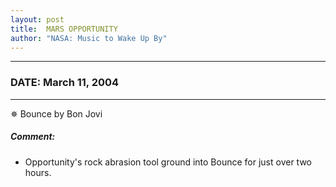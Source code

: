 ```yaml
---
layout: post
title:  MARS OPPORTUNITY
author: "NASA: Music to Wake Up By"
---
```


----
### DATE: March 11, 2004
----
✵ Bounce by Bon Jovi

##### Comment:
* Opportunity's rock abrasion tool ground into Bounce for just over two hours.
